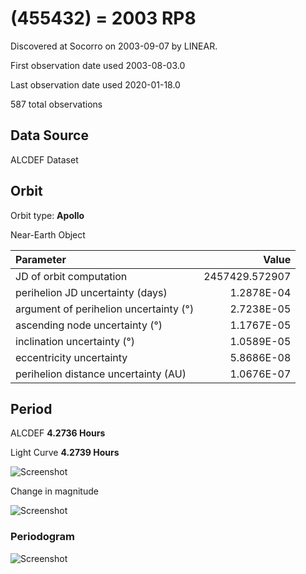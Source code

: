 # (455432) = 2003 RP8

Discovered at Socorro on 2003-09-07 by LINEAR.

First observation date used	2003-08-03.0

Last observation date used	2020-01-18.0

587 total observations

## Data Source

ALCDEF Dataset

## Orbit

Orbit type: **Apollo**

Near-Earth Object

Parameter | Value
| :--- | ---:
JD of orbit computation		|	2457429.572907
perihelion JD uncertainty (days) |	1.2878E-04
argument of perihelion uncertainty (°) |	2.7238E-05
ascending node uncertainty (°)	|	1.1767E-05
inclination uncertainty (°)	|	1.0589E-05
eccentricity uncertainty	|	5.8686E-08
perihelion distance uncertainty (AU)  |	1.0676E-07

## Period
ALCDEF 		**4.2736  Hours**

Light Curve	**4.2739 Hours**

![Screenshot](https://github.com/renefiedel/MASTER-THESIS/blob/ec5c7cce018040ba7099341098e2252f723ba3f9/Project/Asteroids%20NEAs/New%20NEA's/2003RP8/2003%20RP8.png)

Change in magnitude

![Screenshot](https://github.com/renefiedel/MASTER-THESIS/blob/d707ec2de7f673fb9f66248c9358f46ea5732797/Project/Asteroids%20NEAs/New%20NEA's/2003RP8/New_light_curve_2003RP8.png)

### Periodogram

![Screenshot](https://github.com/renefiedel/MASTER-THESIS/blob/5f69380cc7cc047c14598c4f5a218eed997ec0ca/Project/Asteroids%20NEAs/New%20NEA's/2003RP8/Periodogram.png)

